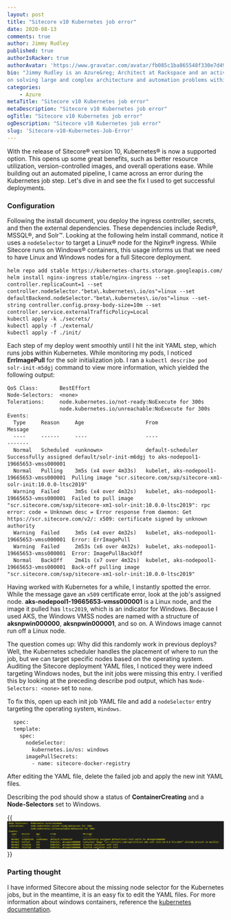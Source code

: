 ```yaml
---
layout: post
title: "Sitecore v10 Kubernetes job error"
date: 2020-08-13
comments: true
author: Jimmy Rudley
published: true
authorIsRacker: true
authorAvatar: 'https://www.gravatar.com/avatar/fb085c1ba865548f330e7d4995c0bf7e'
bio: "Jimmy Rudley is an Azure&reg; Architect at Rackspace and an active member of the Azure community. He focuses
on solving large and complex architecture and automation problems within Azure."
categories:
    - Azure
metaTitle: "Sitecore v10 Kubernetes job error"
metaDescription: "Sitecore v10 Kubernetes job error"
ogTitle: "Sitecore v10 Kubernetes job error"
ogDescription: "Sitecore v10 Kubernetes job error"
slug: 'Sitecore-v10-Kubernetes-Job-Error'
---
```


With the release of Sitecore&reg; version 10, Kubernetes&reg; is now a supported option. This opens up some great
benefits, such as better resource utilization, version-controlled images, and overall operations ease. While building
out an automated pipeline, I came across an error during the Kubernetes job step. Let's dive in and see the fix I used
to get successful deployments.

<!--more-->

### Configuration

Following the install document, you deploy the ingress controller, secrets, and then the external dependencies. These
dependencies include Redis&reg;, MSSQL&reg;, and Solr&trade;. Looking at the following helm install command, notice it
uses a `nodeSelector` to target a Linux&reg; node for the Nginx&reg; ingress. While Sitecore runs on Windows&reg; containers,
this usage informs us that we need to have Linux and Windows nodes for a full Sitecore deployment.

```
helm repo add stable https://kubernetes-charts.storage.googleapis.com/
helm install nginx-ingress stable/nginx-ingress --set controller.replicaCount=1 --set controller.nodeSelector."beta\.kubernetes\.io/os"=linux --set defaultBackend.nodeSelector."beta\.kubernetes\.io/os"=linux --set-string controller.config.proxy-body-size=10m --set controller.service.externalTrafficPolicy=Local
kubectl apply -k ./secrets/
kubectl apply -f ./external/
kubectl apply -f ./init/
```

Each step of my deploy went smoothly until I hit the init YAML step, which runs jobs within Kubernetes. While monitoring
my pods, I noticed **ErrImagePull** for the solr initialization job. I ran a `kubectl describe pod solr-init-m5dgj`
command to view more information, which yielded the following output:

```
QoS Class:       BestEffort
Node-Selectors:  <none>
Tolerations:     node.kubernetes.io/not-ready:NoExecute for 300s
                 node.kubernetes.io/unreachable:NoExecute for 300s
Events:
  Type     Reason     Age                    From                                        Message
  ----     ------     ----                   ----                                        -------
  Normal   Scheduled  <unknown>              default-scheduler                           Successfully assigned default/solr-init-m6dgj to aks-nodepool1-19665653-vmss000001
  Normal   Pulling    3m5s (x4 over 4m33s)   kubelet, aks-nodepool1-19665653-vmss000001  Pulling image "scr.sitecore.com/sxp/sitecore-xm1-solr-init:10.0.0-ltsc2019"
  Warning  Failed     3m5s (x4 over 4m32s)   kubelet, aks-nodepool1-19665653-vmss000001  Failed to pull image "scr.sitecore.com/sxp/sitecore-xm1-solr-init:10.0.0-ltsc2019": rpc error: code = Unknown desc = Error response from daemon: Get https://scr.sitecore.com/v2/: x509: certificate signed by unknown authority
  Warning  Failed     3m5s (x4 over 4m32s)   kubelet, aks-nodepool1-19665653-vmss000001  Error: ErrImagePull
  Warning  Failed     2m53s (x6 over 4m32s)  kubelet, aks-nodepool1-19665653-vmss000001  Error: ImagePullBackOff
  Normal   BackOff    2m41s (x7 over 4m32s)  kubelet, aks-nodepool1-19665653-vmss000001  Back-off pulling image "scr.sitecore.com/sxp/sitecore-xm1-solr-init:10.0.0-ltsc2019"
```

Having worked with Kubernetes for a while, I instantly spotted the error. While the message gave an `x509` certificate
error, look at the job's assigned node. **aks-nodepool1-19665653-vmss000001** is a Linux node, and the image it pulled
has `ltsc2019`, which is an indicator for Windows. Because I used AKS, the Windows VMSS nodes are named with a structure
of **aksnpwin000000**, **aksnpwin000001**, and so on. A Windows image cannot run off a Linux node. 

The question comes up: Why did this randomly work in previous deploys? Well, the Kubernetes scheduler handles the placement
of where to run the job, but we can target specific nodes based on the operating system. Auditing the Sitecore deployment YAML
files, I noticed they were indeed targeting Windows nodes, but the init jobs were missing this entry. I verified this by
looking at the preceding describe pod output, which has `Node-Selectors: <none>` set to `none`.

To fix this, open up each init job YAML file and add a `nodeSelector` entry targeting the operating system, `Windows`.


```
  spec:
  template:
    spec:
      nodeSelector:
        kubernetes.io/os: windows 
      imagePullSecrets:
        - name: sitecore-docker-registry
```

After editing the YAML file, delete the failed job and apply the new init YAML files.

Describing the pod should show a status of **ContainerCreating** and a **Node-Selectors** set
to Windows.

{{ <img src="solr.png" alt="" title=""> }}

### Parting thought

I have informed Sitecore about the missing node selector for the Kubernetes jobs, but in the meantime, it is an
easy fix to edit the YAML files. For more information about windows containers, reference the [kubernetes documentation](https://kubernetes.io/docs/setup/production-environment/windows/user-guide-windows-containers/).
